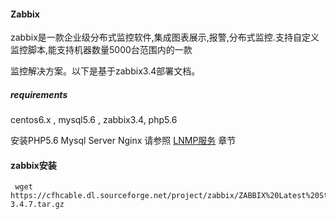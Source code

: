#### **Zabbix**

zabbix是一款企业级分布式监控软件,集成图表展示,报警,分布式监控.支持自定义监控脚本,能支持机器数量5000台范围内的一款

监控解决方案。以下是基于zabbix3.4部署文档。

##### requirements

centos6.x , mysql5.6 , zabbix3.4, php5.6

安装PHP5.6  Mysql Server Nginx 请参照 [LNMP服务](/lnmpfu-wu.md) 章节

#### zabbix安装

     wget  https://cfhcable.dl.sourceforge.net/project/zabbix/ZABBIX%20Latest%20Stable/3.4.7/zabbix-3.4.7.tar.gz

